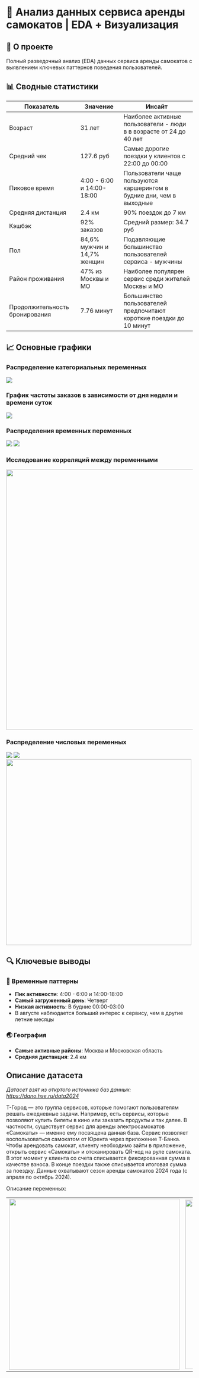 # 🛴 Анализ данных сервиса аренды самокатов | EDA + Визуализация

## 📌 О проекте
Полный разведочный анализ (EDA) данных сервиса аренды самокатов с выявлением ключевых паттернов поведения пользователей.

## 📊 Сводные статистики

| Показатель | Значение | Инсайт |
|------------|----------|--------|
| Возраст | 31 лет | Наиболее активные пользователи - люди в в возрасте от 24 до 40 лет |
| Средний чек | 127.6 руб | Самые дорогие поездки у клиентов с 22:00 до 00:00 |
| Пиковое время | 4:00 - 6:00 и 14:00-18:00 | Пользователи чаще пользуются каршерингом в будние дни, чем в выходные|
| Средняя дистанция | 2.4  км | 90% поездок до 7 км |
| Кэшбэк | 92% заказов | Средний размер: 34.7 руб |
| Пол | 84,6% мужчин и 14,7% женщин | Подавляющие большинство пользователей сервиса - мужчины |
| Район проживания | 47% из Москвы и МО | Наиболее популярен сервис среди жителей Москвы и МО |
| Продолжительность бронирования | 7.76 минут | Большинство пользователей предпочитают короткие поездки до 10 минут |

## 📈 Основные графики
### Распределение категориальных переменных
<img src='https://github.com/user-attachments/assets/87e1005f-0bc1-4e17-86c7-a1f6e533e73d'> 

### График частоты заказов в зависимости от дня недели и времени суток
<img src=https://github.com/user-attachments/assets/ef438ead-1866-42b9-8eba-c559e045949e>

### Распределения временных переменных
<img src=https://github.com/user-attachments/assets/1a0d970a-9ec0-4eee-ba54-106fd08a5942> 
<img src=https://github.com/user-attachments/assets/84493018-8027-4044-8902-69e08c156ffb> 

### Исследование корреляций между переменными
<img src=https://github.com/user-attachments/assets/912ab5ed-75ea-4a2c-8574-5648c9fa94af width="700">

### Распределение числовых переменных
<img src=https://github.com/user-attachments/assets/add88d0f-63c3-4ec7-8873-f197112a19da> 
<img src=https://github.com/user-attachments/assets/bbb118cc-86e7-4328-99c5-c83c2aeaf797> 
<img src=https://github.com/user-attachments/assets/53d3c83a-0f6f-47b2-92f8-08d777dd5751 width="500"> 


## 🔍 Ключевые выводы

### 📅 Временные паттерны
- **Пик активности**: 4:00 - 6:00 и 14:00-18:00
- **Самый загруженный день**: Четверг
- **Низкая активность**: В будние 00:00-03:00
- В августе наблюдается больший интерес к сервису, чем в другие летние месяцы
### 🌏 География 
- **Самые активные районы**: Москва и Московская область
- **Средняя дистанция**: 2.4  км


## Описание датасета
_Датасет взят из откртого источника баз данных: https://dano.hse.ru/data2024_

Т-Город — это группа сервисов, которые помогают пользователям решать ежедневные задачи. Например, есть сервисы, которые позволяют купить билеты в кино или заказать продукты и так далее. В частности, существует сервис для аренды электросамокатов «Самокаты» — именно ему посвящена данная база.
Сервис позволяет воспользоваться самокатом от Юрента через приложение Т-Банка. Чтобы арендовать самокат, клиенту необходимо зайти в приложение, открыть сервис «Самокаты» и отсканировать QR-код на руле самоката. В этот момент у клиента
со счета списывается фиксированная сумма в качестве взноса. В конце поездки также списывается итоговая сумма за поездку.
Данные охватывают сезон аренды самокатов 2024 года (с апреля по октябрь 2024).

Описание переменных:
<table>
  <tr>
    <td><img width="460" src="https://github.com/user-attachments/assets/077a6477-5d52-4b09-a75c-6fbd77c4ebac" width="400"></td>
    <td><img width="455" src="https://github.com/user-attachments/assets/fa2db67a-f1da-43b2-876d-1cd66668e49c" width="400"></td>
  </tr>
</table>


